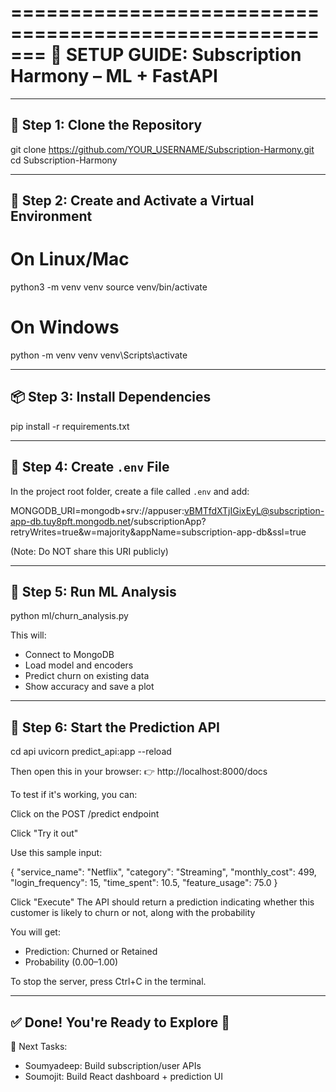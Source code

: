 =======================================================
🔧 SETUP GUIDE: Subscription Harmony – ML + FastAPI
=======================================================


-----------------------------------------
📁 Step 1: Clone the Repository
-----------------------------------------
git clone https://github.com/YOUR_USERNAME/Subscription-Harmony.git
cd Subscription-Harmony

-----------------------------------------
🐍 Step 2: Create and Activate a Virtual Environment
-----------------------------------------
# On Linux/Mac
python3 -m venv venv
source venv/bin/activate

# On Windows
python -m venv venv
venv\Scripts\activate


-----------------------------------------
📦 Step 3: Install Dependencies
-----------------------------------------
pip install -r requirements.txt



-----------------------------------------
🧪 Step 4: Create `.env` File
-----------------------------------------
In the project root folder, create a file called `.env` and add:

MONGODB_URI=mongodb+srv://appuser:vBMTfdXTjIGixEyL@subscription-app-db.tuy8pft.mongodb.net/subscriptionApp?retryWrites=true&w=majority&appName=subscription-app-db&ssl=true

(Note: Do NOT share this URI publicly)



-----------------------------------------
🧠 Step 5: Run ML Analysis 
-----------------------------------------
python ml/churn_analysis.py

This will:
- Connect to MongoDB
- Load model and encoders
- Predict churn on existing data
- Show accuracy and save a plot



-----------------------------------------
🚀 Step 6: Start the Prediction API
-----------------------------------------
cd api
uvicorn predict_api:app --reload

Then open this in your browser:
👉 http://localhost:8000/docs

To test if it's working, you can:

Click on the POST /predict endpoint

Click "Try it out"

Use this sample input:

{
  "service_name": "Netflix",
  "category": "Streaming",
  "monthly_cost": 499,
  "login_frequency": 15,
  "time_spent": 10.5,
  "feature_usage": 75.0
}

Click "Execute"
The API should return a prediction indicating whether this customer is likely to churn or not, along with the probability

You will get:
- Prediction: Churned or Retained
- Probability (0.00–1.00)

To stop the server, press Ctrl+C in the terminal.

-----------------------------------------
✅ Done! You're Ready to Explore 🎉
-----------------------------------------

📌 Next Tasks:
- Soumyadeep: Build subscription/user APIs
- Soumojit: Build React dashboard + prediction UI


